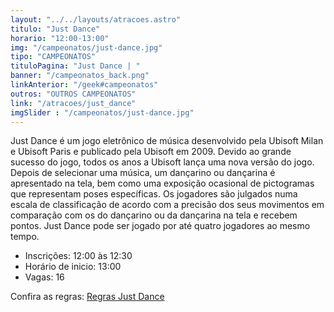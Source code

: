 ```yaml
---
layout: "../../layouts/atracoes.astro"
titulo: "Just Dance"
horario: "12:00-13:00"
img: "/campeonatos/just-dance.jpg"
tipo: "CAMPEONATOS"
tituloPagina: "Just Dance | "
banner: "/campeonatos_back.png"
linkAnterior: "/geek#campeonatos"
outros: "OUTROS CAMPEONATOS"
link: "/atracoes/just_dance"
imgSlider : "/campeonatos/just-dance.jpg"
---
```


Just Dance é um jogo eletrônico de música desenvolvido pela Ubisoft Milan e Ubisoft Paris e publicado pela Ubisoft em 2009. Devido ao grande sucesso do jogo, todos os anos a Ubisoft lança uma nova versão do jogo. 
Depois de selecionar uma música, um dançarino ou dançarina é apresentado na tela, bem como uma exposição ocasional de pictogramas que representam poses específicas. Os jogadores são julgados numa escala de classificação de acordo com a precisão dos seus movimentos em comparação com os do dançarino ou da dançarina na tela e recebem pontos. Just Dance pode ser jogado por até quatro jogadores ao mesmo tempo.

- Inscrições: 12:00 às 12:30
- Horário de inicio: 13:00 
- Vagas: 16

Confira as regras: [Regras Just Dance](https://drive.google.com/file/d/1BTOuUA5ttAtIH6b3vxn9gZNLkYv5gCkc/view?usp=sharing)